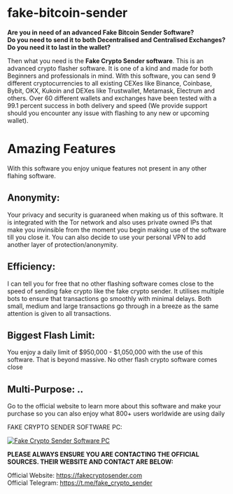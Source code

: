 # fake-bitcoin-sender

**Are you in need of an advanced Fake Bitcoin Sender Software?**  
**Do you need to send it to both Decentralised and Centralised Exchanges?**  
**Do you need it to last in the wallet?**  

Then what you need is the **Fake Crypto Sender software**. This is an advanced crypto flasher software. It is one of a kind and made for both Beginners and professionals in mind. With this software, you can send 9 different cryptocurrencies to all existing CEXes like Binance, Coinbase, Bybit, OKX, Kukoin and DEXes like Trustwallet, Metamask, Electrum and others. Over 60 different wallets and exchanges have been tested with a 99.1 percent success in both delivery and speed (We provide support should you encounter any issue with flashing to any new or upcoming wallet).

# Amazing Features

With this software you enjoy unique features not present in any other flahing software.

## Anonymity: 
Your privacy and security is guaraneed when making us of this software. It is integrated with the Tor network and also uses private owned IPs that make you invinsible from the moment you begin making use of the software till you close it. You can also decide to use your personal VPN to add another layer of protection/anonymity.

## Efficiency: 
I can tell you for free that no other flashing software comes close to the speed of sending fake crypto like the fake crypto sender. It utilises multiple bots to ensure that transactions go smoothly with minimal delays. Both small, medium and large transactions go through in a breeze as the same attention is given to all transactions.

## Biggest Flash Limit: 
You enjoy a daily limit of $950,000 - $1,050,000 with the use of this software. That is beyond massive. No other flash crypto software comes close

## Multi-Purpose: ..


Go to the official website to learn more about this software and make your purchase so you can also enjoy what 800+ users worldwide are using daily



FAKE CRYPTO SENDER SOFTWARE PC:  

[![Fake Crypto Sender Software PC](https://github.com/user-attachments/assets/d4478cfc-3ee8-4f76-817f-882abef2ee6c)](https://fakecryptosender.com)  


**PLEASE ALWAYS ENSURE YOU ARE CONTACTING THE OFFICIAL SOURCES. THEIR WEBSITE AND CONTACT ARE BELOW:**  


Official Website: https://fakecryptosender.com  
Official Telegram: https://t.me/fake_crypto_sender
